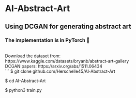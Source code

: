 # AI-Abstract-Art
## Using DCGAN for generating abstract art
### The implementation is in **PyTorch** 🚀
</br>
Download the dataset from: https://www.kaggle.com/datasets/bryanb/abstract-art-gallery</br>
DCGAN papers: https://arxiv.org/abs/1511.06434</br>
```
$ git clone github.com/Herschelle45/AI-Abstract-Art

$ cd AI-Abstract-Art

$ python3 train.py
```
